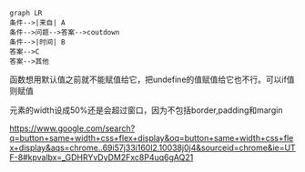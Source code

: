 ```mermaid
graph LR
条件-->|来自| A
条件-->问题-->答案-->coutdown
条件-->|时间| B
答案-->C
答案-->其他
```

函数想用默认值之前就不能赋值给它，把undefine的值赋值给它也不行。可以if值则赋值

元素的width设成50%还是会超过窗口，因为不包括border,padding和margin

https://www.google.com/search?q=button+same+width+css+flex+display&oq=button+same+width+css+flex+display&aqs=chrome..69i57j33i160l2.10038j0j4&sourceid=chrome&ie=UTF-8#kpvalbx=_GDHRYvDyDM2Fxc8P4uq6gAQ21

